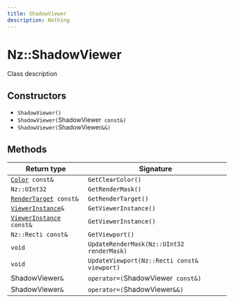 ```yaml
---
title: ShadowViewer
description: Nothing
---
```


# Nz::ShadowViewer

Class description

## Constructors

- `ShadowViewer()`
- `ShadowViewer(`ShadowViewer` const&)`
- `ShadowViewer(`ShadowViewer`&&)`

## Methods

| Return type | Signature |
| ----------- | --------- |
| [`Color`](documentation/generated/Core/Color.md)` const&` | `GetClearColor()` |
| `Nz::UInt32` | `GetRenderMask()` |
| [`RenderTarget`](documentation/generated/Renderer/RenderTarget.md)` const&` | `GetRenderTarget()` |
| [`ViewerInstance`](documentation/generated/Graphics/ViewerInstance.md)`&` | `GetViewerInstance()` |
| [`ViewerInstance`](documentation/generated/Graphics/ViewerInstance.md)` const&` | `GetViewerInstance()` |
| `Nz::Recti const&` | `GetViewport()` |
| `void` | `UpdateRenderMask(Nz::UInt32 renderMask)` |
| `void` | `UpdateViewport(Nz::Recti const& viewport)` |
| ShadowViewer`&` | `operator=(`ShadowViewer` const&)` |
| ShadowViewer`&` | `operator=(`ShadowViewer`&&)` |
